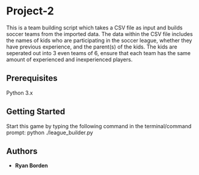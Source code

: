 # Project-2
This is a team building script which takes a CSV file as input and builds soccer teams from the imported data. The data within the CSV file includes the names of kids who are participating in the soccer league, whether they have previous experience, and the parent(s) of the kids. The kids are seperated out into 3 even teams of 6, ensure that each team has the same amount of experienced and inexperienced players.

## Prerequisites
 Python 3.x

## Getting Started
Start this game by typing the following command in the terminal/command prompt:
	python ./league_builder.py

## Authors
-	**Ryan Borden**
